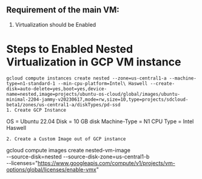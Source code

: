 ## Requirement of the main VM:

1. Virtualization should be Enabled

# Steps to Enabled Nested Virtualization in GCP VM instance
```
gcloud compute instances create nested --zone=us-central1-a --machine-type=n1-standard-1 --min-cpu-platform=Intel\ Haswell --create-disk=auto-delete=yes,boot=yes,device-name=nested,image=projects/ubuntu-os-cloud/global/images/ubuntu-minimal-2204-jammy-v20230617,mode=rw,size=10,type=projects/sdcloud-beta1/zones/us-central1-a/diskTypes/pd-ssd 
1. Create GCP Instance
```
OS = Ubuntu 22.04
Disk = 10 GB disk
Machine-Type = N1
CPU Type = Intel Haswell
```
2. Create a Custom Image out of GCP instance
```
gcloud compute images create nested-vm-image \
--source-disk=nested --source-disk-zone=us-central1-b \
 --licenses="https://www.googleapis.com/compute/v1/projects/vm-options/global/licenses/enable-vmx"
```
